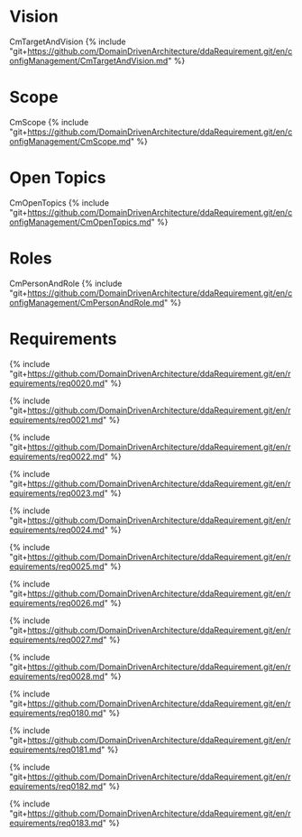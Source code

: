 
# Vision

CmTargetAndVision
{% include "git+https://github.com/DomainDrivenArchitecture/ddaRequirement.git/en/configManagement/CmTargetAndVision.md" %}


# Scope

CmScope
{% include "git+https://github.com/DomainDrivenArchitecture/ddaRequirement.git/en/configManagement/CmScope.md" %}


# Open Topics

CmOpenTopics
{% include "git+https://github.com/DomainDrivenArchitecture/ddaRequirement.git/en/configManagement/CmOpenTopics.md" %}


# Roles

CmPersonAndRole
{% include "git+https://github.com/DomainDrivenArchitecture/ddaRequirement.git/en/configManagement/CmPersonAndRole.md" %}


# Requirements

{% include "git+https://github.com/DomainDrivenArchitecture/ddaRequirement.git/en/requirements/req0020.md" %}

{% include "git+https://github.com/DomainDrivenArchitecture/ddaRequirement.git/en/requirements/req0021.md" %}

{% include "git+https://github.com/DomainDrivenArchitecture/ddaRequirement.git/en/requirements/req0022.md" %}

{% include "git+https://github.com/DomainDrivenArchitecture/ddaRequirement.git/en/requirements/req0023.md" %}

{% include "git+https://github.com/DomainDrivenArchitecture/ddaRequirement.git/en/requirements/req0024.md" %}

{% include "git+https://github.com/DomainDrivenArchitecture/ddaRequirement.git/en/requirements/req0025.md" %}

{% include "git+https://github.com/DomainDrivenArchitecture/ddaRequirement.git/en/requirements/req0026.md" %}

{% include "git+https://github.com/DomainDrivenArchitecture/ddaRequirement.git/en/requirements/req0027.md" %}

{% include "git+https://github.com/DomainDrivenArchitecture/ddaRequirement.git/en/requirements/req0028.md" %}

{% include "git+https://github.com/DomainDrivenArchitecture/ddaRequirement.git/en/requirements/req0180.md" %}

{% include "git+https://github.com/DomainDrivenArchitecture/ddaRequirement.git/en/requirements/req0181.md" %}

{% include "git+https://github.com/DomainDrivenArchitecture/ddaRequirement.git/en/requirements/req0182.md" %}

{% include "git+https://github.com/DomainDrivenArchitecture/ddaRequirement.git/en/requirements/req0183.md" %}

